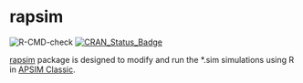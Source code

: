 # rapsim

![R-CMD-check](https://github.com/byzheng/rapsim/workflows/R-CMD-check/badge.svg)
[![CRAN_Status_Badge](http://www.r-pkg.org/badges/version/rapsim)](https://cran.r-project.org/package=rapsim)




[rapsim](https://rapsim.bangyou.me) package is designed to modify and run the *.sim simulations using R in [APSIM Classic](https://www.apsim.info/).


